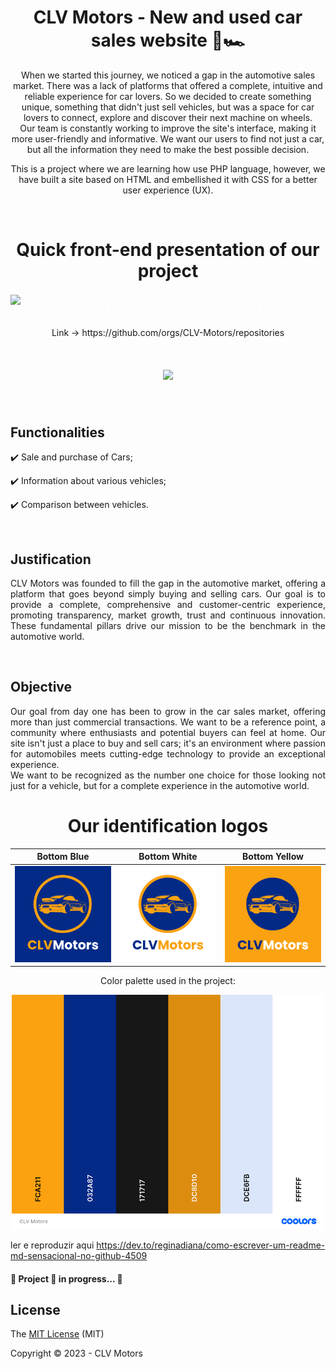 
<h1 align="center">
  CLV Motors - New and used car sales website 🚗🏎️
</h1>

<p align="center">
   When we started this journey, we noticed a gap in the automotive sales market. There was a lack of platforms that offered a complete, intuitive and reliable experience for car lovers. So we decided to create something unique, something that didn't just sell vehicles, but was a space for car lovers to connect, explore and discover their next machine on wheels.
</br>Our team is constantly working to improve the site's interface, making it more user-friendly and informative. We want our users to find not just a car, but all the information they need to make the best possible decision.
</p>

  <p align="center">
This is a project where we are learning how use PHP language, however, we have built a site based on HTML and embellished it with CSS for a better user experience (UX).
  </p>

  </br>
  
<h1 align="center">
  Quick front-end presentation of our project  
</h1>

<img align="center" src="FrontPitch.gif">
<img align="center" src="ClickHere2.gif">

<p align="center"> 
  Link -> https://github.com/orgs/CLV-Motors/repositories
</p>

<h1 align="center">
  <img src="https://readme-typing-svg.herokuapp.com/?font=Righteous&size=35&center=true&vCenter=true&width=500&height=70&duration=4000&lines=⬆️+⬆️+⬆️+⬆️;+⬆️+⬆️+⬆️+⬆️;" />
</h1>

</br>

## Functionalities

:heavy_check_mark: Sale and purchase of Cars;

:heavy_check_mark: Information about various vehicles;

:heavy_check_mark: Comparison between vehicles.

</br>


## Justification

  <p align="justify"> 
  CLV Motors was founded to fill the gap in the automotive market, offering a platform that goes beyond simply buying and selling cars. Our goal is to provide a complete, comprehensive and customer-centric experience, promoting transparency, market growth, trust and continuous innovation. These fundamental pillars drive our mission to be the benchmark in the automotive world.
  </p>

</br>
  
## Objective

  <p align="justify"> 
  Our goal from day one has been to grow in the car sales market, offering more than just commercial transactions. We want to be a reference point, a community where enthusiasts and potential buyers can feel at home. Our site isn't just a place to buy and sell cars; it's an environment where passion for automobiles meets cutting-edge technology to provide an exceptional experience.
</br> We want to be recognized as the number one choice for those looking not just for a vehicle, but for a complete experience in the automotive world.
</p>


<h1 align="center">
  Our identification logos
</h1>

| Bottom Blue | Bottom White | Bottom Yellow |
|:----------:|:---------:|:--------:|
| ![example](/LOGOFundoAzul.png) | ![LOGOFundoBranco](/LOGOFundoBranco.png) | ![example](/LOGOFundoAmarelo.png) |


  <p align="center"> 
  Color palette used in the project:
  </p>

<div align="center">
<img width="500" src="CLVMotors_Paleta.png" link src="https://github.com/orgs/CLV-Motors/repositories">
</div>

ler e reproduzir aqui
https://dev.to/reginadiana/como-escrever-um-readme-md-sensacional-no-github-4509

<h4 align="justify"> 
  🚧  Project 🚀 in progress...  🚧
<h4></h4>

## License

The [MIT License](LICENSE) (MIT)

Copyright :copyright: 2023 - CLV Motors

